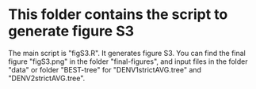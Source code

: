 # This folder contains the script to generate figure S3

The main script is "figS3.R". It generates figure S3. You can find the final figure "figS3.png" in the folder "final-figures", and input files in the folder "data" or folder "BEST-tree" for "DENV1strictAVG.tree" and "DENV2strictAVG.tree".
